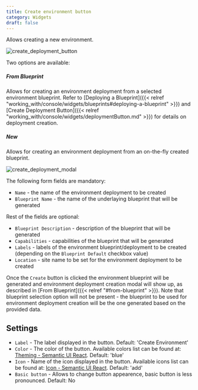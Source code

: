 ```yaml
---
title: Create environment button
category: Widgets
draft: false
---
```

Allows creating a new environment.

![create_deployment_button]( /images/ui/widgets/create_environment_button.png )

Two options are available:
##### From Blueprint 

  Allows for creating an environment deployment from a selected environment blueprint. Refer to [Deploying a Blueprint]({{< relref "working_with/console/widgets/blueprints#deploying-a-blueprint" >}}) and [Create Deployment Button]({{< relref "working_with/console/widgets/deploymentButton.md" >}}) for details on deployment creation.


##### New

  Allows for creating an environment deployment from an on-the-fly created blueprint.
 
![create_deployment_modal]( /images/ui/widgets/create_environment_modal.png )

The following form fields are mandatory:

* `Name` - the name of the environment deployment to be created
* `Blueprint Name` - the name of the underlaying blueprint that will be generated

Rest of the fields are optional:

* `Blueprint Description` - description of the blueprint that will be generated
* `Capabilities` - capabilities of the blueprint that will be generated
* `Labels` - labels of the environment blueprint/deployment to be created (depending on the `Blueprint Default` checkbox value) 
* `Location` - site name to be set for the environment deployment to be created

Once the `Create` button is clicked the environment blueprint will be generated and environment deployment creation modal will show up, as described in [From Blueprint]({{< relref "#from-blueprint" >}}).
Note that blueprint selection option will not be present - the blueprint to be used for environment deployment creation will be the one generated based on the provided data. 

## Settings

* `Label` - The label displayed in the button. Default: 'Create Environment'
* `Color` - The color of the button. Available colors list can be found
  at: [Theming - Semantic UI React](https://react.semantic-ui.com/layouts/theming). Default: 'blue'
* `Icon` - Name of the icon displayed in the button. Available icons list can be found
  at: [Icon - Semantic UI React](https://react.semantic-ui.com/elements/icon). Default: 'add'
* `Basic button` - Allows to change button appearence, basic button is less pronounced. Default: No
